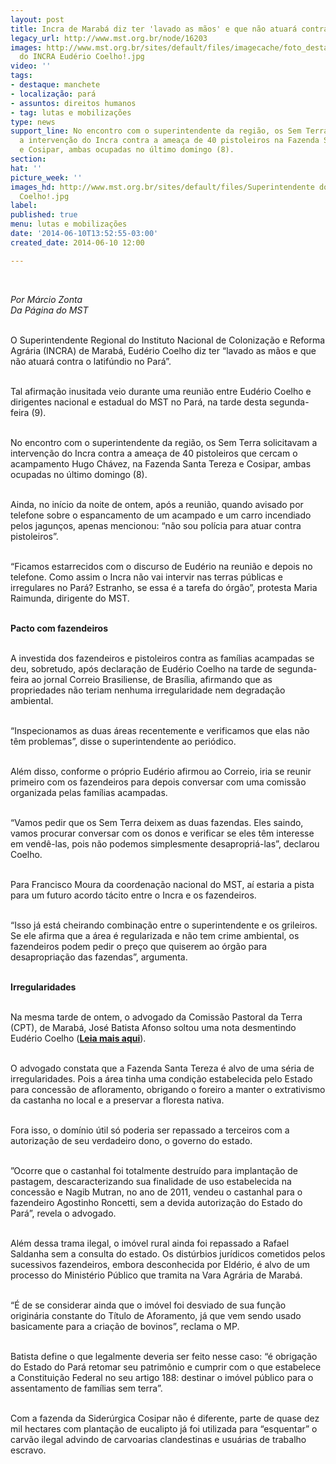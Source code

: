 ```yaml
---
layout: post
title: Incra de Marabá diz ter 'lavado as mãos' e que não atuará contra o latifúndio
legacy_url: http://www.mst.org.br/node/16203
images: http://www.mst.org.br/sites/default/files/imagecache/foto_destaque/Superintendente
  do INCRA Eudério Coelho!.jpg
video: ''
tags:
- destaque: manchete
- localização: pará
- assuntos: direitos humanos
- tag: lutas e mobilizações
type: news
support_line: No encontro com o superintendente da região, os Sem Terra solicitavam
  a intervenção do Incra contra a ameaça de 40 pistoleiros na Fazenda Santa Tereza
  e Cosipar, ambas ocupadas no último domingo (8).
section: 
hat: ''
picture_week: ''
images_hd: http://www.mst.org.br/sites/default/files/Superintendente do INCRA Eudério
  Coelho!.jpg
label: 
published: true
menu: lutas e mobilizações
date: '2014-06-10T13:52:55-03:00'
created_date: 2014-06-10 12:00

---
```

<p><em><br></em></p><p><em>Por Márcio Zonta<br>Da Página do MST</em></p><p><br>O Superintendente Regional do Instituto Nacional de Colonização e Reforma Agrária (INCRA) de Marabá, Eudério Coelho diz ter “lavado as mãos e que não atuará contra o latifúndio no Pará”.</p><p><br>Tal afirmação inusitada veio durante uma reunião entre Eudério Coelho e dirigentes nacional e estadual do MST no Pará, na tarde desta segunda-feira (9).&nbsp;</p><p><br>No encontro com o superintendente da região, os Sem Terra solicitavam a intervenção do Incra contra a ameaça de 40 pistoleiros que cercam o acampamento Hugo Chávez, na Fazenda Santa Tereza e Cosipar, ambas ocupadas no último domingo (8).</p><p><br>Ainda, no início da noite de ontem, após a reunião, quando avisado por telefone sobre o espancamento de um acampado e um carro incendiado pelos jagunços, apenas mencionou: “não sou polícia para atuar contra pistoleiros”.</p><p><br>“Ficamos estarrecidos com o discurso de Eudério na reunião e depois no telefone. Como assim o Incra não vai intervir nas terras públicas e irregulares no Pará? Estranho, se essa é a tarefa do órgão”, protesta Maria Raimunda, dirigente do MST.</p><p><br><strong>Pacto com fazendeiros</strong></p><p><br>A investida dos fazendeiros e pistoleiros contra as famílias acampadas se deu, sobretudo, após declaração de Eudério Coelho na tarde de segunda-feira ao jornal Correio Brasiliense, de Brasília, afirmando que as propriedades não teriam nenhuma irregularidade nem degradação ambiental.</p><p><br>“Inspecionamos as duas áreas recentemente e verificamos que elas não têm problemas”, disse o superintendente ao periódico.</p><p><br>Além disso, conforme o próprio Eudério afirmou ao Correio, iria se reunir primeiro com os fazendeiros para depois conversar com uma comissão organizada pelas famílias acampadas.&nbsp;</p><p><br>“Vamos pedir que os Sem Terra deixem as duas fazendas. Eles saindo, vamos procurar conversar com os donos e verificar se eles têm interesse em vendê-las, pois não podemos simplesmente desapropriá-las”, declarou Coelho.</p><p><br>Para Francisco Moura da coordenação nacional do MST, aí estaria a pista para um futuro acordo tácito entre o Incra e os fazendeiros.&nbsp;</p><p><br>“Isso já está cheirando combinação entre o superintendente e os grileiros. Se ele afirma que a área é regularizada e não tem crime ambiental, os fazendeiros podem pedir o preço que quiserem ao órgão para desapropriação das fazendas”, argumenta.</p><p><br><strong>Irregularidades</strong></p><p><br>Na mesma tarde de ontem, o advogado da Comissão Pastoral da Terra (CPT), de Marabá, José Batista Afonso soltou uma nota desmentindo Eudério Coelho (<a href="http://www.mst.org.br/node/16200"><strong>Leia mais aqui</strong></a>).</p><p><br>O advogado constata que a Fazenda Santa Tereza é alvo de uma séria de irregularidades. Pois a área tinha uma condição estabelecida pelo Estado para concessão de afloramento, obrigando o foreiro a manter o extrativismo da castanha no local e a preservar a floresta nativa.&nbsp;</p><p><br>Fora isso, o domínio útil só poderia ser repassado a terceiros com a autorização de seu verdadeiro dono, o governo do estado.&nbsp;</p><p><br>”Ocorre que o castanhal foi totalmente destruído para implantação de pastagem, descaracterizando sua finalidade de uso estabelecida na concessão e Nagib Mutran, no ano de 2011, vendeu o castanhal para o fazendeiro Agostinho Roncetti, sem a devida autorização do Estado do Pará”, revela o advogado.</p><p><br>Além dessa trama ilegal, o imóvel rural ainda foi repassado a Rafael Saldanha sem a consulta do estado. Os distúrbios jurídicos cometidos pelos sucessivos fazendeiros, embora desconhecida por Eldério, é alvo de um processo do Ministério Público que tramita na Vara Agrária de Marabá.&nbsp;</p><p><br>“É de se considerar ainda que o imóvel foi desviado de sua função originária constante do Título de Aforamento, já que vem sendo usado basicamente para a criação de bovinos”, reclama o MP.</p><p><br>Batista define o que legalmente deveria ser feito nesse caso: “é obrigação do Estado do Pará retomar seu patrimônio e cumprir com o que estabelece a Constituição Federal no seu artigo 188: destinar o imóvel público para o assentamento de famílias sem terra”.</p><p><br>Com a fazenda da Siderúrgica Cosipar não é diferente, parte de quase dez mil hectares com plantação de eucalipto já foi utilizada para “esquentar” o carvão ilegal advindo de carvoarias clandestinas e usuárias de trabalho escravo.&nbsp;</p><p>&nbsp;</p>
